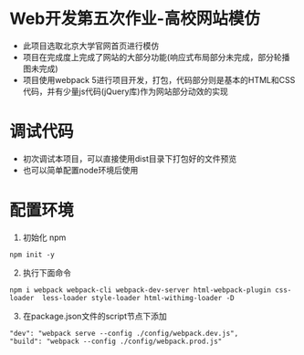 # Web开发第五次作业-高校网站模仿
- 此项目选取北京大学官网首页进行模仿
- 项目在完成度上完成了网站的大部分功能(响应式布局部分未完成，部分轮播图未完成)
- 项目使用webpack 5进行项目开发，打包，代码部分则是基本的HTML和CSS代码，并有少量js代码(jQuery库)作为网站部分动效的实现
# 调试代码
- 初次调试本项目，可以直接使用dist目录下打包好的文件预览
- 也可以简单配置node环境后使用
# 配置环境

1. 初始化 npm 
```
npm init -y
```
2. 执行下面命令
```
npm i webpack webpack-cli webpack-dev-server html-webpack-plugin css-loader  less-loader style-loader html-withimg-loader -D
```
3. 在package.json文件的script节点下添加
```
"dev": "webpack serve --config ./config/webpack.dev.js",
"build": "webpack --config ./config/webpack.prod.js"
```
